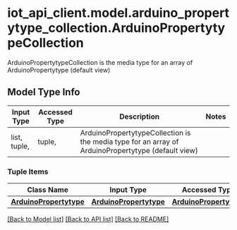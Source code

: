 # iot_api_client.model.arduino_propertytype_collection.ArduinoPropertytypeCollection

ArduinoPropertytypeCollection is the media type for an array of ArduinoPropertytype (default view)

## Model Type Info
Input Type | Accessed Type | Description | Notes
------------ | ------------- | ------------- | -------------
list, tuple,  | tuple,  | ArduinoPropertytypeCollection is the media type for an array of ArduinoPropertytype (default view) | 

### Tuple Items
Class Name | Input Type | Accessed Type | Description | Notes
------------- | ------------- | ------------- | ------------- | -------------
[**ArduinoPropertytype**](ArduinoPropertytype.md) | [**ArduinoPropertytype**](ArduinoPropertytype.md) | [**ArduinoPropertytype**](ArduinoPropertytype.md) |  | 

[[Back to Model list]](../../README.md#documentation-for-models) [[Back to API list]](../../README.md#documentation-for-api-endpoints) [[Back to README]](../../README.md)


